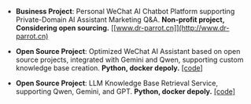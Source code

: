 - <strong>Business Project</strong>: Personal WeChat AI Chatbot Platform supporting Private-Domain AI Assistant Marketing Q&A. <strong>Non-profit project, Considering open sourcing.</strong> [[www.dr-parrot.cn]](http://www.dr-parrot.cn)

- <strong>Open Source Project</strong>: Optimized WeChat AI Assistant based on open source projects, integrated with Gemini and Qwen, supporting custom knowledge base creation. <strong>Python, docker depoly.</strong> [[code]](https://github.com/NealHangLu/WeChat-bot)

- <strong>Open Source Project</strong>: LLM Knowledge Base Retrieval Service, supporting Qwen, Gemini, and GPT. <strong>Python, docker depoly.</strong> [[code]](https://github.com/NealHangLu/kbserver)

